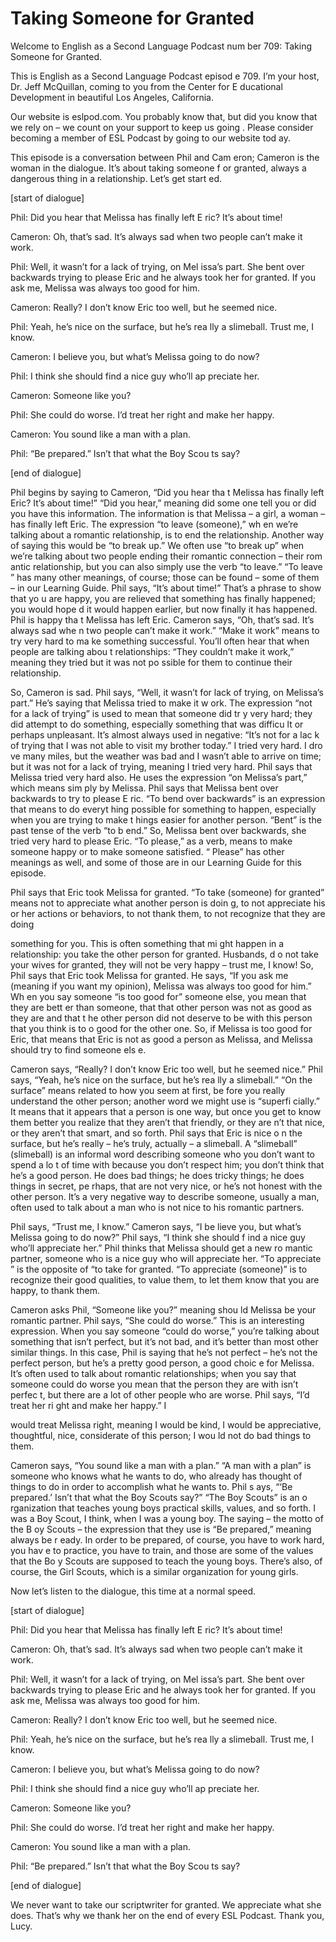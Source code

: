 # Taking Someone for Granted

Welcome to English as a Second Language Podcast num ber 709: Taking Someone for Granted.

This is English as a Second Language Podcast episod e 709.  I’m your host, Dr. Jeff McQuillan, coming to you from the Center for E ducational Development in beautiful Los Angeles, California.

Our website is eslpod.com.  You probably know that,  but did you know that we rely on – we count on your support to keep us going .  Please consider becoming a member of ESL Podcast by going to our website tod ay.

This episode is a conversation between Phil and Cam eron; Cameron is the woman in the dialogue.  It’s about taking someone f or granted, always a dangerous thing in a relationship.  Let’s get start ed.

[start of dialogue]

Phil:  Did you hear that Melissa has finally left E ric?  It’s about time!

Cameron:  Oh, that’s sad.  It’s always sad when two  people can’t make it work.

Phil:  Well, it wasn’t for a lack of trying, on Mel issa’s part.  She bent over backwards trying to please Eric and he always took her for granted.  If you ask me, Melissa was always too good for him.

Cameron:  Really?  I don’t know Eric too well, but he seemed nice.

Phil:  Yeah, he’s nice on the surface, but he’s rea lly a slimeball.  Trust me, I know.

Cameron:  I believe you, but what’s Melissa going to do now?

Phil:  I think she should find a nice guy who’ll ap preciate her.

Cameron:  Someone like you?

Phil:  She could do worse.  I’d treat her right and  make her happy.

Cameron:  You sound like a man with a plan.

Phil:  “Be prepared.”  Isn’t that what the Boy Scou ts say?

[end of dialogue]

Phil begins by saying to Cameron, “Did you hear tha t Melissa has finally left Eric? It’s about time!”  “Did you hear,” meaning did some one tell you or did you have this information.  The information is that Melissa – a girl, a woman – has finally left Eric.  The expression “to leave (someone),” wh en we’re talking about a romantic relationship, is to end the relationship.  Another way of saying this would be “to break up.”  We often use “to break up”  when we’re talking about two people ending their romantic connection – their rom antic relationship, but you can also simply use the verb “to leave.”  “To leave ” has many other meanings, of course; those can be found – some of them – in our Learning Guide.  Phil says, “It’s about time!”  That’s a phrase to show that yo u are happy, you are relieved that something has finally happened; you would hope d it would happen earlier, but now finally it has happened.  Phil is happy tha t Melissa has left Eric. Cameron says, “Oh, that’s sad.  It’s always sad whe n two people can’t make it work.”  “Make it work” means to try very hard to ma ke something successful. You’ll often hear that when people are talking abou t relationships: “They couldn’t make it work,” meaning they tried but it was not po ssible for them to continue their relationship.

So, Cameron is sad.  Phil says, “Well, it wasn’t for lack of trying, on Melissa’s part.”  He’s saying that Melissa tried to make it w ork.  The expression “not for a lack of trying” is used to mean that someone did tr y very hard; they did attempt to do something, especially something that was difficu lt or perhaps unpleasant.  It’s almost always used in negative: “It’s not for a lac k of trying that I was not able to visit my brother today.”  I tried very hard.  I dro ve many miles, but the weather was bad and I wasn’t able to arrive on time; but it  was not for a lack of trying, meaning I tried very hard.  Phil says that Melissa tried very hard also.  He uses the expression “on Melissa’s part,” which means sim ply by Melissa.  Phil says that Melissa bent over backwards to try to please E ric.  “To bend over backwards” is an expression that means to do everyt hing possible for something to happen, especially when you are trying to make t hings easier for another person.  “Bent” is the past tense of the verb “to b end.”  So, Melissa bent over backwards, she tried very hard to please Eric.  “To  please,” as a verb, means to make someone happy or to make someone satisfied.  “ Please” has other meanings as well, and some of those are in our Learning Guide for this episode.

Phil says that Eric took Melissa for granted.  “To take (someone) for granted” means not to appreciate what another person is doin g, to not appreciate his or her actions or behaviors, to not thank them, to not  recognize that they are doing

something for you.  This is often something that mi ght happen in a relationship: you take the other person for granted.  Husbands, d o not take your wives for granted, they will not be very happy – trust me, I know!  So, Phil says that Eric took Melissa for granted.  He says, “If you ask me (meaning if you want my opinion), Melissa was always too good for him.”  Wh en you say someone “is too good for” someone else, you mean that they are bett er than someone, that that other person was not as good as they are and that t he other person did not deserve to be with this person that you think is to o good for the other one.  So, if Melissa is too good for Eric, that means that Eric is not as good a person as Melissa, and Melissa should try to find someone els e.

Cameron says, “Really?  I don’t know Eric too well,  but he seemed nice.”  Phil says, “Yeah, he’s nice on the surface, but he’s rea lly a slimeball.”  “On the surface” means related to how you seem at first, be fore you really understand the other person; another word we might use is “superfi cially.”  It means that it appears that a person is one way, but once you get to know them better you realize that they aren’t that friendly, or they are n’t that nice, or they aren’t that smart, and so forth.  Phil says that Eric is nice o n the surface, but he’s really – he’s truly, actually – a slimeball.  A “slimeball” (slimeball) is an informal word describing someone who you don’t want to spend a lo t of time with because you don’t respect him; you don’t think that he’s a good  person.  He does bad things; he does tricky things; he does things in secret, pe rhaps, that are not very nice, or he’s not honest with the other person.  It’s a very  negative way to describe someone, usually a man, often used to talk about a man who is not nice to his romantic partners.

Phil says, “Trust me, I know.”  Cameron says, “I be lieve you, but what’s Melissa going to do now?”  Phil says, “I think she should f ind a nice guy who’ll appreciate her.”  Phil thinks that Melissa should get a new ro mantic partner, someone who is a nice guy who will appreciate her.  “To appreciate ” is the opposite of “to take for granted.  “To appreciate (someone)” is to recognize  their good qualities, to value them, to let them know that you are happy, to thank  them.

Cameron asks Phil, “Someone like you?” meaning shou ld Melissa be your romantic partner.  Phil says, “She could do worse.”   This is an interesting expression.  When you say someone “could do worse,”  you’re talking about something that isn’t perfect, but it’s not bad, and  it’s better than most other similar things.  In this case, Phil is saying that he’s not  perfect – he’s not the perfect person, but he’s a pretty good person, a good choic e for Melissa.  It’s often used to talk about romantic relationships; when you say that someone could do worse you mean that the person they are with isn’t perfec t, but there are a lot of other people who are worse.  Phil says, “I’d treat her ri ght and make her happy.”  I

would treat Melissa right, meaning I would be kind,  I would be appreciative, thoughtful, nice, considerate of this person; I wou ld not do bad things to them.

Cameron says, “You sound like a man with a plan.”  “A man with a plan” is someone who knows what he wants to do, who already has thought of things to do in order to accomplish what he wants to.  Phil s ays, “‘Be prepared.’  Isn’t that what the Boy Scouts say?”  “The Boy Scouts” is an o rganization that teaches young boys practical skills, values, and so forth.  I was a Boy Scout, I think, when I was a young boy.  The saying – the motto of the B oy Scouts – the expression that they use is “Be prepared,” meaning always be r eady.  In order to be prepared, of course, you have to work hard, you hav e to practice, you have to train, and those are some of the values that the Bo y Scouts are supposed to teach the young boys.  There’s also, of course, the  Girl Scouts, which is a similar organization for young girls.

Now let’s listen to the dialogue, this time at a normal speed.

[start of dialogue]

Phil:  Did you hear that Melissa has finally left E ric?  It’s about time!

Cameron:  Oh, that’s sad.  It’s always sad when two  people can’t make it work.

Phil:  Well, it wasn’t for a lack of trying, on Mel issa’s part.  She bent over backwards trying to please Eric and he always took her for granted.  If you ask me, Melissa was always too good for him.

Cameron:  Really?  I don’t know Eric too well, but he seemed nice.

Phil:  Yeah, he’s nice on the surface, but he’s rea lly a slimeball.  Trust me, I know.

Cameron:  I believe you, but what’s Melissa going to do now?

Phil:  I think she should find a nice guy who’ll ap preciate her.

Cameron:  Someone like you?

Phil:  She could do worse.  I’d treat her right and  make her happy.

Cameron:  You sound like a man with a plan.

Phil:  “Be prepared.”  Isn’t that what the Boy Scou ts say?

[end of dialogue]

We never want to take our scriptwriter for granted.   We appreciate what she does.  That’s why we thank her on the end of every ESL Podcast.  Thank you, Lucy.





